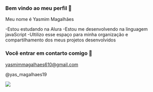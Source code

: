 ### Bem vindo ao meu perfil 🖤

Meu nome é Yasmim Magalhães 

-Estou estudando na Alura
-Estou me desenvolvendo na linguagem javaScript
-Ultilizo esse espaço para minha organização e compartilhamento dos meus projetos desenvolvidos

### Você entrar em contarto comigo 📧

yasmimmagalhaes610@gmail.com

@yas_magalhaes19

![](https://media1.tenor.com/m/Cv-HVbJ73GMAAAAC/golden-retriever-dog.gif)
